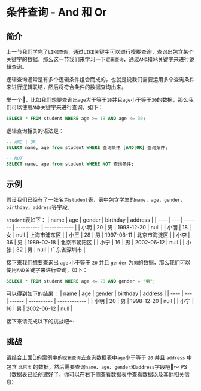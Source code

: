 # 条件查询 - And 和 Or

## 简介

上一节我们学完了`LIKE查询`，通过`LIKE`关键字可以进行模糊查询，查询出包含某个关键字的数据，那么这一节我们来学习一下`逻辑查询`，通过`AND`和`OR`关键字来进行逻辑查询。

逻辑查询通常是有多个逻辑条件组合而成的，也就是说我们需要运用多个查询条件来进行逻辑联结，然后将符合条件的数据查询出来。

举一个🌰，比如我们想要查询出`age`大于等于`18`并且`age`小于等于`30`的数据，那么我们可以使用`AND`关键字来进行查询，如下：

```sql
SELECT * FROM student WHERE age >= 18 AND age <= 30;
```

逻辑查询相关的语法是：

```sql
-- AND | OR
SELECT name, age from student WHERE 查询条件 [AND|OR] 查询条件;

-- NOT
SELECT name, age from student WHERE NOT 查询条件;
```

## 示例

假设我们已经有了一张名为`student`表，表中包含学生的`name`，`age`，`gender`，`birthday`，`address`等字段。

`student`表如下：
| name | age | gender | birthday | address |
| ---- | --- | ------ | ---------- | ------------ |
| 小明 | 20 | 男 | 1998-12-20 | null |
| 小丽 | 18 | 女 | null | 上海市浦东区 |
| 小王 | 28 | 男 | 1997-08-11 | 北京市海淀区 |
| 小李 | 36 | 男 | 1989-02-18 | 北京市朝阳区 |
| 小宁 | 16 | 男 | 2002-06-12 | null |
| 小张 | 32 | 男 | null | 广东省深圳市 |

接下来我们想要查询出 `age` 小于等于 `20` 并且 `gender` 为`男`的数据，那么我们可以使用`AND`关键字来进行查询，如下：

```sql
SELECT * FROM student WHERE age <= 20 AND gender = "男";
```

可以得到如下的结果：
| name | age | gender | birthday | address |
| ---- | --- | ------ | ---------- | ------------ |
| 小明 | 20 | 男 | 1998-12-20 | null |
| 小宁 | 16 | 男 | 2002-06-12 | null |

接下来请完成以下的挑战吧～

## 挑战

请结合上面👆的案例中的`逻辑查询`去查询数据表中`age`小于等于 `20` 并且 `address` 中包含 `北京市` 的数据，然后需要查询`name`、`age`、`gender`和`address`字段吧🌈～
PS（数据表已经创建好了，你可以在右下侧查看数据表中查看数据以及其他相关信息）
